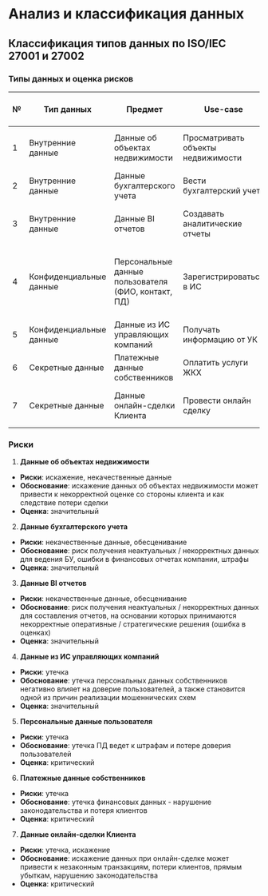 # Анализ и классификация данных

## Классификация типов данных по ISO/IEC 27001 и 27002

### Типы данных и оценка рисков

| № | Тип данных              | Предмет                                             | Use-case                           | Домен                                             | Источник риска (активы)         |
|---|-------------------------|-----------------------------------------------------|------------------------------------|---------------------------------------------------|---------------------------------|
| 1 | Внутренние данные       | Данные об объектах недвижимости                     | Просматривать объекты недвижимости | Группа сервисов для клиентов                      | client-mart-estate-app          |
| 2 | Внутренние данные       | Данные бухгалтерского учета                         | Вести бухгалтерский учет           | Внутренние сервисы                                | accountant-service              |
| 3 | Внутренние данные       | Данные BI отчетов                                   | Создавать аналитические отчеты     | Внутренние сервисы                                | Хранилище данных, DWH Хранилище |
| 4 | Конфиденциальные данные | Персональные данные пользователя (ФИО, контакт, ПД) | Зарегистрироваться в ИС            | Группа сервисов ЖКУ, Группа сервисов для клиентов | auth-service                    |
| 5 | Конфиденциальные данные | Данные из ИС управляющих компаний                   | Получать информацию от УК          | Группа сервисов ЖКУ                               | tenant-core-app                 |
| 6 | Секретные данные        | Платежные данные собственников                      | Оплатить услуги ЖКХ                | Группа сервисов ЖКУ                               | tenant-core-app                 |
| 7 | Секретные данные        | Данные онлайн-сделки Клиента                        | Провести онлайн сделку             | Группа сервисов для клиентов                      | client-mart-app, client-crm-app |

### Риски

1. **Данные об объектах недвижимости**

- **Риски**: искажение, некачественные данные
- **Обоснование**: искажение данных об объектах недвижимости может привести к некорректной оценке со стороны клиента и как следствие потери сделки
- **Оценка**: значительный

2. **Данные бухгалтерского учета**

- **Риски**: некачественные данные, обесценивание
- **Обоснование**: риск получения неактуальных / некорректных данных для ведения БУ, ошибки в финансовых отчетах компании, штрафы
- **Оценка**: значительный

3. **Данные BI отчетов**

- **Риски**: некачественные данные, обесценивание
- **Обоснование**: риск получения неактуальных / некорректных данных для составления отчетов, на основании которых принимаются некорректные оперативные / стратегические решения (ошибка в оценках)
- **Оценка**: значительный

4. **Данные из ИС управляющих компаний**

- **Риски**: утечка
- **Обоснование**: утечка персональных данных собственников негативно влияет на доверие пользователей, а также становится одной из причин реализации мошеннических схем
- **Оценка**: значительный

5. **Персональные данные пользователя**

- **Риски**: утечка
- **Обоснование**: утечка ПД ведет к штрафам и потере доверия пользователей
- **Оценка**: критический

6. **Платежные данные собственников**

- **Риски**: утечка
- **Обоснование**: утечка финансовых данных - нарушение законодательства и потеря клиентов
- **Оценка**: критический

7. **Данные онлайн-сделки Клиента**

- **Риски**: утечка, искажение
- **Обоснование**: искажение данных при онлайн-сделке может привести к незаконным транзакциям, потери клиентов, прямым убыткам, нарушению законодательства
- **Оценка**: критический

